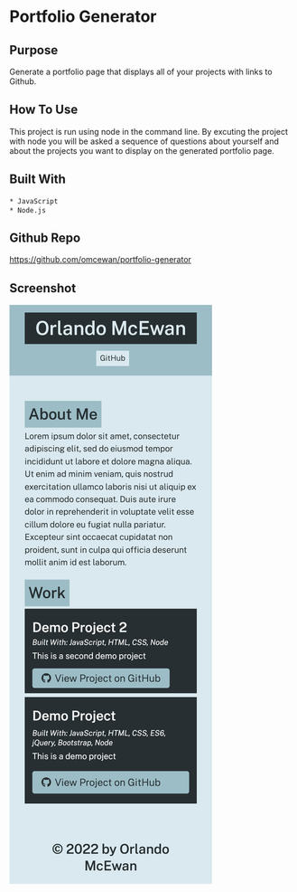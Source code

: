 # Portfolio Generator 

## Purpose
Generate a portfolio page that displays all of your projects with links to Github. 

## How To Use
This project is run using node in the command line. By excuting the project with node you will be asked a sequence of questions about yourself and about the projects you want to display on the generated portfolio page. 

## Built With
    * JavaScript
    * Node.js

## Github Repo
https://github.com/omcewan/portfolio-generator

## Screenshot
![Demo Portfolio Page](./images/demoscreenshot.png)